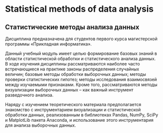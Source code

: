 # Statistical methods of data analysis

## Статистические методы анализа данных

Дисциплина предназначена для студентов первого курса магистерской программы «Прикладная информатика».

Данный учебный модуль имеет целью формирование базовых знаний в области статистической обработки и статистического анализа данных. В ходе изучения дисциплины рассматриваются наиболее часто встречающиеся на практике законы распределения случайных величин; базовые методы обработки выборочных данных; методы проверки статистических гипотез; методы исследования взаимосвязей между изучаемыми признаками. Кроме того, рассматриваются методы визуализации выборочных данных – как важный инструмент разведочного анализа.

Наряду с изучением теоретического материала предполагается знакомство с инструментарием визуализации и статистической обработки данных, реализованным в библиотеках Pandas, NumPy, SciPy и MatplotLib пакета Anaconda, и использование этого инструментария для анализа выборочных данных.
